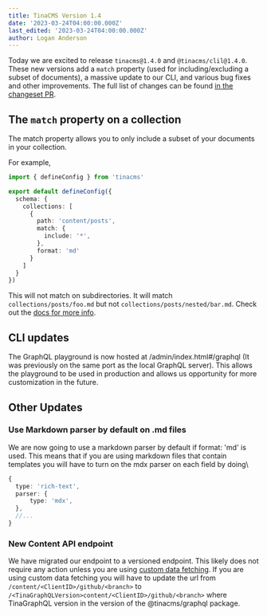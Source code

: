 ```yaml
---
title: TinaCMS Version 1.4
date: '2023-03-24T04:00:00.000Z'
last_edited: '2023-03-24T04:00:00.000Z'
author: Logan Anderson
---
```


Today we are excited to release `tinacms@1.4.0` and `@tinacms/clil@1.4.0`. These new versions add a `match` property (used for including/excluding a subset of documents), a massive update to our CLI, and various bug fixes and other improvements.  The full list of changes can be found [in the changeset PR](https://github.com/tinacms/tinacms/pull/3706 "Changeset pull request").

## The `match` property on a collection

The match property allows you to only include a subset of your documents in your collection.

For example,

```typescript
import { defineConfig } from 'tinacms'

export default defineConfig({
  schema: {
    collections: [
      {
        path: 'content/posts',
        match: {
          include: '*',
        },
        format: 'md'
      }
    ]
  }
})
```

This will not match on subdirectories. It will match `collections/posts/foo.md` but not `collections/posts/nested/bar.md`. Check out the [docs for more info](/docs/reference/collections/#matchinclude "Match docs").

## CLI updates

The GraphQL playground is now hosted at <YourDevUrl>/admin/index.html#/graphql (It was previously on the same port as the local GraphQL server). This allows the playground to be used in production and allows us opportunity for more customization in the future.

## Other Updates

### Use Markdown parser by default on .md files

We are now going to use a markdown parser by default if format: 'md' is used. This means that if you are using markdown files that contain templates you will have to turn on the mdx parser on each field by doing\\

```typescript
{
  type: 'rich-text',
  parser: {
      type: 'mdx',
  },
  //...
}
```

### New Content API endpoint

We have migrated our endpoint to a versioned endpoint. This likely does not require any action unless you are using [custom data fetching](/docs/reference/content-api/content-delivery/ "Custom Data Fetching docs"). If you are using custom data fetching you will have to update the url from `/content/<ClientID>/github/<branch>` to `/<TinaGraphQLVersion>content/<ClientID>/github/<branch>` where TinaGraphQL version in the version of the @tinacms/graphql package.
